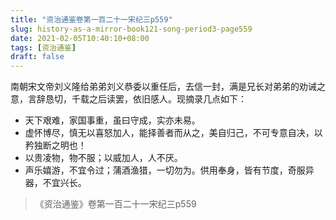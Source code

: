 ```yaml
---
title: "资治通鉴卷第一百二十一宋纪三p559"
slug: history-as-a-mirror-book121-song-period3-page559
date: 2021-02-05T10:40:10+08:00
tags: [资治通鉴]
draft: false
---
```


南朝宋文帝刘义隆给弟弟刘义恭委以重任后，去信一封，满是兄长对弟弟的劝诫之意，言辞恳切，千载之后读罢，依旧感人。现摘录几点如下：

- 天下艰难，家国事重，虽曰守成，实亦未易。
- 虚怀博尽，慎无以喜怒加人，能择善者而从之，美自归己，不可专意自决，以矜独断之明也！
- 以贵凌物，物不服；以威加人，人不厌。
- 声乐嬉游，不宜令过；蒲酒渔猎，一切勿为。供用奉身，皆有节度，奇服异器，不宜兴长。

> 《资治通鉴》卷第一百二十一宋纪三p559
